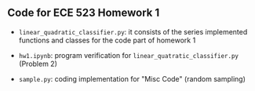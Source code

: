 ## Code for ECE 523 Homework 1

- `linear_quadratic_classifier.py`: it consists of the series implemented functions and classes for the code part of homework 1

- `hw1.ipynb`: program verification for `linear_quatratic_classifier.py` (Problem 2)

- `sample.py`: coding implementation for "Misc Code" (random sampling)

